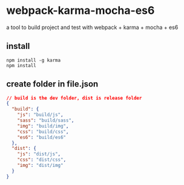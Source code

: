 # webpack-karma-mocha-es6
a tool to build project and test with webpack + karma + mocha + es6

## install
```
npm install -g karma
npm install
```

## create folder in file.json

```json
// build is the dev folder, dist is release folder
{
  "build": {
    "js": "build/js",
    "sass": "build/sass",
    "img": "build/img",
    "css": "build/css",
    "es6": "build/es6"
  },
  "dist": {
    "js": "dist/js",
    "css": "dist/css",
    "img": "dist/img"
  }
}
```